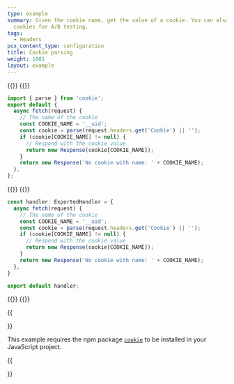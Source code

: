 ```yaml
---
type: example
summary: Given the cookie name, get the value of a cookie. You can also use
  cookies for A/B testing.
tags:
  - Headers
pcx_content_type: configuration
title: Cookie parsing
weight: 1001
layout: example
---
```


{{<tabs labels="js/esm | ts/esm">}}
{{<tab label="js/esm" default="true">}}

```js
import { parse } from 'cookie';
export default {
  async fetch(request) {
    // The name of the cookie
    const COOKIE_NAME = '__uid';
    const cookie = parse(request.headers.get('Cookie') || '');
    if (cookie[COOKIE_NAME] != null) {
      // Respond with the cookie value
      return new Response(cookie[COOKIE_NAME]);
    }
    return new Response('No cookie with name: ' + COOKIE_NAME);
  },
};

```
{{</tab>}}
{{<tab label="ts/esm">}}

```ts
const handler: ExportedHandler = {
  async fetch(request) {
    // The name of the cookie
    const COOKIE_NAME = '__uid';
    const cookie = parse(request.headers.get('Cookie') || '');
    if (cookie[COOKIE_NAME] != null) {
      // Respond with the cookie value
      return new Response(cookie[COOKIE_NAME]);
    }
    return new Response('No cookie with name: ' + COOKIE_NAME);
  },
}

export default handler;
```
{{</tab>}}
{{</tabs>}}


{{<Aside type="note" header="External dependencies">}}

This example requires the npm package [`cookie`](https://www.npmjs.com/package/cookie) to be installed in your JavaScript project.

{{</Aside>}}
